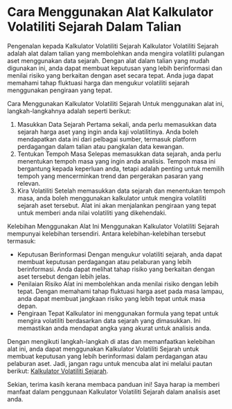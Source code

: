 Cara Menggunakan Alat Kalkulator Volatiliti Sejarah Dalam Talian
================================================================

Pengenalan kepada Kalkulator Volatiliti Sejarah Kalkulator Volatiliti Sejarah adalah alat dalam talian yang membolehkan anda mengira volatiliti pulangan aset menggunakan data sejarah. Dengan alat dalam talian yang mudah digunakan ini, anda dapat membuat keputusan yang lebih berinformasi dan menilai risiko yang berkaitan dengan aset secara tepat. Anda juga dapat memahami tahap fluktuasi harga dan mengukur volatiliti sejarah menggunakan pengiraan yang tepat.

Cara Menggunakan Kalkulator Volatiliti Sejarah Untuk menggunakan alat ini, langkah-langkahnya adalah seperti berikut:

1. Masukkan Data Sejarah Pertama sekali, anda perlu memasukkan data sejarah harga aset yang ingin anda kaji volatilitinya. Anda boleh mendapatkan data ini dari pelbagai sumber, termasuk platform perdagangan dalam talian atau pangkalan data kewangan.
2. Tentukan Tempoh Masa Selepas memasukkan data sejarah, anda perlu menentukan tempoh masa yang ingin anda analisis. Tempoh masa ini bergantung kepada keperluan anda, tetapi adalah penting untuk memilih tempoh yang mencerminkan trend dan pergerakan pasaran yang relevan.
3. Kira Volatiliti Setelah memasukkan data sejarah dan menentukan tempoh masa, anda boleh menggunakan kalkulator untuk mengira volatiliti sejarah aset tersebut. Alat ini akan menjalankan pengiraan yang tepat untuk memberi anda nilai volatiliti yang dikehendaki.

Kelebihan Menggunakan Alat Ini Menggunakan Kalkulator Volatiliti Sejarah mempunyai kelebihan tersendiri. Antara kelebihan-kelebihan tersebut termasuk:

- Keputusan Berinformasi Dengan mengukur volatiliti sejarah, anda dapat membuat keputusan perdagangan atau pelaburan yang lebih berinformasi. Anda dapat melihat tahap risiko yang berkaitan dengan aset tersebut dengan lebih jelas.
- Penilaian Risiko Alat ini membolehkan anda menilai risiko dengan lebih tepat. Dengan memahami tahap fluktuasi harga aset pada masa lampau, anda dapat membuat jangkaan risiko yang lebih tepat untuk masa depan.
- Pengiraan Tepat Kalkulator ini menggunakan formula yang tepat untuk mengira volatiliti berdasarkan data sejarah yang dimasukkan. Ini memastikan anda mendapat angka yang akurat untuk analisis anda.

Dengan mengikuti langkah-langkah di atas dan memanfaatkan kelebihan alat ini, anda dapat menggunakan Kalkulator Volatiliti Sejarah untuk membuat keputusan yang lebih berinformasi dalam perdagangan atau pelaburan aset. Jadi, jangan ragu untuk mencuba alat ini melalui pautan berikut: [Kalkulator Volatiliti Sejarah](https://www.onlinecalculatorsfree.com/ms/math/historical-volatility-calculator.html).

Sekian, terima kasih kerana membaca panduan ini! Saya harap ia memberi manfaat dalam penggunaan Kalkulator Volatiliti Sejarah dalam analisis aset anda.